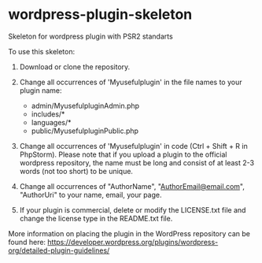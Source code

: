 # wordpress-plugin-skeleton
Skeleton for wordpress plugin with PSR2 standarts

To use this skeleton:

1. Download or clone the repository.

2. Change all occurrences of 'Myusefulplugin' in the file names to your plugin name:
   - admin/MyusefulpluginAdmin.php
   - includes/*
   - languages/*
   - public/MyusefulpluginPublic.php
 
3. Change all occurrences of 'Myusefulplugin' in code (Ctrl + Shift + R in PhpStorm). Please note that if you upload a plugin to the official wordpress repository, the name must be long and consist of at least 2-3 words (not too short) to be unique.

4. Change all occurrences of "AuthorName", "AuthorEmail@email.com", "AuthorUri" to your name, email, your page.

5. If your plugin is commercial, delete or modify the LICENSE.txt file and change the license type in the README.txt file.

More information on placing the plugin in the WordPress repository can be found here:
https://developer.wordpress.org/plugins/wordpress-org/detailed-plugin-guidelines/
